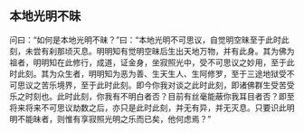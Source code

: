 ##  本地光明不昧

问曰：“如何是本地光明不昧？”曰：“本地光明不可思议，自觉明空昧至于此时此刻，未尝有刹那顷灭息。明明知有觉明空昧后生出天地万物，并有此身。其为佛为祖者，明明知在此修行，成道，证金身，坐寂照光中，受不可思议之妙用，至于此时此刻。其为众生者，明明知为恶为善、生天生人、生阿修罗，至于三途地狱受不可思议之苦乐境界，至于此时此刻。即今你我对谈之此时此刻，即诸佛群生受苦受乐之时刻也。此时此刻，你我有不明白者否？目前有丝毫能蔽你我耳目者否？即至将来将来不可思议劫数之后，亦只是此时此刻，并无有异，并无灭息。只要识此明明不能昧者，则惟有享寂照光明之乐而已矣，他何虑焉？”
